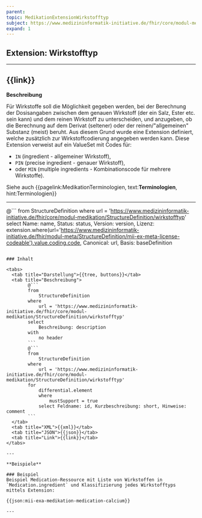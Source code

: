 ```yaml
---
parent: 
topic: MedikationExtensionWirkstofftyp
subject: https://www.medizininformatik-initiative.de/fhir/core/modul-medikation/StructureDefinition/wirkstofftyp
expand: 1
---
```


## Extension: Wirkstofftyp

---

## {{link}}

**Beschreibung**

Für Wirkstoffe soll die Möglichkeit gegeben werden, bei der Berechnung der Dosisangaben zwischen dem genauen Wirkstoff (der ein Salz, Ester etc. sein kann) und dem reinen Wirkstoff zu unterscheiden, und anzugeben, ob die Berechnung auf dem Derivat (seltener) oder der reinen/"allgemeinen" Substanz (meist) beruht. Aus diesem Grund wurde eine Extension definiert, welche zusätzlich zur Wirkstoffcodierung angegeben werden kann. Diese Extension verweist auf ein ValueSet mit Codes für: 
* `IN` (ingredient - allgemeiner Wirkstoff), 
* `PIN` (precise ingredient - genauer Wirkstoff), 
* oder `MIN` (multiple ingredients - Kombinationscode für mehrere Wirkstoffe).

Siehe auch {{pagelink:MedikationTerminologien, text:**Terminologien**, hint:Terminologien}}

---

@```
from 
    StructureDefinition 
where 
    url = 'https://www.medizininformatik-initiative.de/fhir/core/modul-medikation/StructureDefinition/wirkstofftyp' 
select 
    Name: name, Status: status, Version: version, Lizenz: extension.where(url='https://www.medizininformatik-initiative.de/fhir/modul-meta/StructureDefinition/mii-ex-meta-license-codeable').value.coding.code, Canonical: url, Basis: baseDefinition
```

### Inhalt

<tabs>
  <tab title="Darstellung">{{tree, buttons}}</tab>
  <tab title="Beschreibung"> 
        @```
        from
	        StructureDefinition
        where
	        url = 'https://www.medizininformatik-initiative.de/fhir/core/modul-medikation/StructureDefinition/wirkstofftyp'
        select
	        Beschreibung: description
        with
            no header
        ```
        @```
        from 
            StructureDefinition 
        where 
            url = 'https://www.medizininformatik-initiative.de/fhir/core/modul-medikation/StructureDefinition/wirkstofftyp' 
        for 
            differential.element 
            where 
                mustSupport = true 
            select Feldname: id, Kurzbeschreibung: short, Hinweise: comment
        ```
  </tab>
  <tab title="XML">{{xml}}</tab>
  <tab title="JSON">{{json}}</tab>
  <tab title="Link">{{link}}</tab>
</tabs>

---

**Beispiele**

### Beispiel
Beispiel Medication-Ressource mit Liste von Wirkstoffen in `Medication.ingredient` und Klassifizierung jedes Wirkstofftyps mittels Extension:

{{json:mii-exa-medikation-medication-calcium}}

--- 